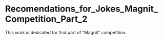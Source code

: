 # Recomendations_for_Jokes_Magnit_Competition_Part_2
This work is dedicated for 2nd part of "Magnit" competition.
